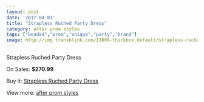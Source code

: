 ```yaml
---
layout: post
date: '2017-04-01'
title: "Strapless Ruched Party Dress"
category: after prom styles
tags: ["beaded","prom","unique","party","brand"]
image: http://img.transblink.com/13806-thickbox_default/strapless-ruched-party-dress.jpg
---
```

Strapless Ruched Party Dress

On Sales: **$270.99**
<a href="https://www.transblink.com/en/after-prom-styles/4422-strapless-ruched-party-dress.html"><amp-img layout="responsive" width="600" height="600" src="//img.transblink.com/13806-thickbox_default/strapless-ruched-party-dress.jpg" alt="Strapless Ruched Party Dress 0" /></a>
<a href="https://www.transblink.com/en/after-prom-styles/4422-strapless-ruched-party-dress.html"><amp-img layout="responsive" width="600" height="600" src="//img.transblink.com/13807-thickbox_default/strapless-ruched-party-dress.jpg" alt="Strapless Ruched Party Dress 1" /></a>

Buy it: [Strapless Ruched Party Dress](https://www.transblink.com/en/after-prom-styles/4422-strapless-ruched-party-dress.html "Strapless Ruched Party Dress")

View more: [after prom styles](https://www.transblink.com/en/55-after-prom-styles "after prom styles")